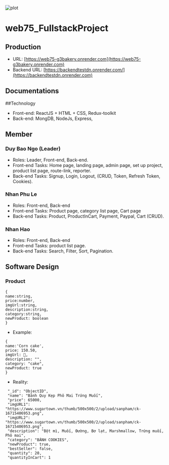 
![plot](./logo.jpg)

# web75_FullstackProject
## Production
- URL: [https://web75-g3bakery.onrender.com](https://web75-g3bakery.onrender.com)
- Backend URL: [https://backendtestdn.onrender.com/](https://backendtestdn.onrender.com)

## Documentations

##Technology
- Front-end: ReactJS + HTML + CSS, Redux-toolkit
- Back-end: MongDB, NodeJs, Express, 

## Member 

### Duy Bao Ngo (Leader)
- Roles: Leader, Front-end, Back-end.
- Front-end Tasks: Home page, landing page, admin page, set up project, product list page,  route-link, reporter.
- Back-end Tasks: Signup, Login, Logout, (CRUD, Token, Refresh Token, Cookies).

### Nhan Phu Le
- Roles: Front-end, Back-end
- Front-end Tasks: Product page, category list page, Cart page
- Back-end Tasks: Product, ProductInCart, Payment, Paypal, Cart (CRUD).

### Nhan Hao
- Roles: Front-end, Back-end
- Front-end Tasks: product list page.
- Back-end Tasks: Search, Filter, Sort, Pagination.

## Software Design
### Product
~~~
{
name:string,
price:number,
imgUrl:string,
description:string,
category:string,
newProduct: boolean
}
~~~
- Example:
~~~
{
name:'Corn cake',
price: 150.50,
imgUrl: 🔗,
description: "",
category: "cake",
newProduct: true
}
~~~
- Reality:
~~~
 "_id": "ObjectID",
 "name": "Bánh Quy Kẹp Phô Mai Trứng Muối",
 "price": 65000,
 "imgURL1": "https://www.sugartown.vn/thumb/500x500/2/upload/sanpham/ck-16715406953.png",
 "imgURL2": "https://www.sugartown.vn/thumb/500x500/2/upload/sanpham/ck-16715406953.png",
 "description": "Bột mì, Muối, Đường, Bơ lạt, Marshmallow, Trứng muối, Phô mai",
 "category": "BÁNH COOKIES",
 "newProduct": true,
 "bestSeller": false,
 "quantity": 20,
 "quantityInCart": 1
 
